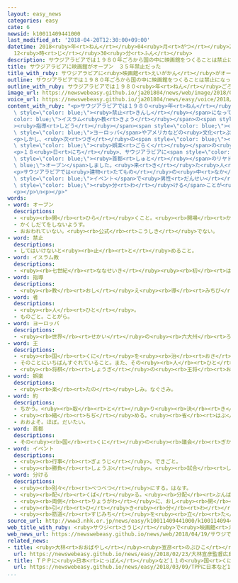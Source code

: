 ```yaml
---
layout: easy_news
categories: easy
cate: 6
newsid: k10011409441000
last_modified_at: '2018-04-20T12:30:00+09:00'
datetime: 2018<ruby>年<rt>ねん</rt></ruby>04<ruby>月<rt>がつ</rt></ruby>20<ruby>日<rt>にち</rt></ruby>
  12<ruby>時<rt>じ</rt></ruby>30<ruby>分<rt>ふん</rt></ruby>
description: サウジアラビアでは１９８０年ごろから国の中に映画館をつくることは禁止になっていました。
title: サウジアラビアに映画館がオープン　３５年禁止だった
title_with_ruby: サウジアラビアに<ruby>映画館<rt>えいがかん</rt></ruby>がオープン　３５<ruby>年<rt>ねん</rt></ruby><ruby>禁止<rt>きんし</rt></ruby>だった
outline: サウジアラビアでは１９８０年ごろから国の中に映画館をつくることは禁止になっていました。
outline_with_ruby: サウジアラビアでは１９８０<ruby>年<rt>ねん</rt></ruby>ごろから<ruby>国<rt>くに</rt></ruby>の<ruby>中<rt>なか</rt></ruby>に<ruby>映画館<rt>えいがかん</rt></ruby>をつくることは<ruby>禁止<rt>きんし</rt></ruby>になっていました。
image_url: https://newswebeasy.github.io/ja201804/news/web/image/2018/04/19/K10011409441_1804191022_1804191023_01_02.jpg
voice_url: https://newswebeasy.github.io/ja201804/news/easy/voice/2018/04/20/k10011409441000.mp4
content_with_ruby: "<p>サウジアラビアでは１９８０<ruby>年<rt>ねん</rt></ruby>ごろから<ruby>国<rt>くに</rt></ruby>の<ruby>中<rt>なか</rt></ruby>に<ruby>映画館<rt>えいがかん</rt></ruby>をつくることは<span\
  \ style=\"color: blue;\"><ruby>禁止<rt>きんし</rt></ruby></span>になっていました。<span style=\"\
  color: blue;\">イスラム<ruby>教<rt>きょう</rt></ruby></span>の<span style=\"color: blue;\"\
  ><ruby>指導<rt>しどう</rt></ruby></span><span style=\"color: blue;\"><ruby>者<rt>しゃ</rt></ruby></span>たちが<span\
  \ style=\"color: blue;\">ヨーロッパ</span>やアメリカなどの<ruby>文化<rt>ぶんか</rt></ruby>が<ruby>国<rt>くに</rt></ruby>に<ruby>入<rt>はい</rt></ruby>ることを<ruby>心配<rt>しんぱい</rt></ruby>したためです。</p>\n\
  <p>しかし、<ruby>次<rt>つぎ</rt></ruby>の<span style=\"color: blue;\"><ruby>王<rt>おう</rt></ruby></span>になる<ruby>予定<rt>よてい</rt></ruby>のムハンマド<ruby>皇太子<rt>こうたいし</rt></ruby>はサウジアラビアの<ruby>経済<rt>けいざい</rt></ruby>や<ruby>社会<rt>しゃかい</rt></ruby>を<ruby>変<rt>か</rt></ruby>えたいと<ruby>考<rt>かんが</rt></ruby>えています。そして、<span\
  \ style=\"color: blue;\"><ruby>娯楽<rt>ごらく</rt></ruby></span>の<ruby>産業<rt>さんぎょう</rt></ruby>を<ruby>盛<rt>さか</rt></ruby>んにするため、<ruby>映画館<rt>えいがかん</rt></ruby>で<ruby>映画<rt>えいが</rt></ruby>を<ruby>見<rt>み</rt></ruby>ることができるようにしました。</p>\n\
  <p>１８<ruby>日<rt>にち</rt></ruby>、サウジアラビアに<span style=\"color: blue;\"><ruby>約<rt>やく</rt></ruby></span>３５<ruby>年<rt>ねん</rt></ruby>なかった<ruby>映画館<rt>えいがかん</rt></ruby>が<span\
  \ style=\"color: blue;\"><ruby>首都<rt>しゅと</rt></ruby></span>のリヤドに<span style=\"color:\
  \ blue;\">オープン</span>しました。<ruby>来<rt>き</rt></ruby>た<ruby>人<rt>ひと</rt></ruby>たちはポップコーンを<ruby>食<rt>た</rt></ruby>べながらアメリカの<ruby>映画<rt>えいが</rt></ruby>を<ruby>楽<rt>たの</rt></ruby>しみました。<ruby>客<rt>きゃく</rt></ruby>の<ruby>女性<rt>じょせい</rt></ruby>は「<ruby>自分<rt>じぶん</rt></ruby>の<ruby>国<rt>くに</rt></ruby>で<ruby>映画<rt>えいが</rt></ruby>を<ruby>見<rt>み</rt></ruby>ることは<ruby>私<rt>わたし</rt></ruby>の<ruby>夢<rt>ゆめ</rt></ruby>でした。とてもうれしいです」と<ruby>話<rt>はな</rt></ruby>していました。</p>\n\
  <p>サウジアラビアでは<ruby>建物<rt>たてもの</rt></ruby>の<ruby>中<rt>なか</rt></ruby>で<ruby>行<rt>おこな</rt></ruby>う<span\
  \ style=\"color: blue;\">イベント</span>で<ruby>男性<rt>だんせい</rt></ruby>と<ruby>女性<rt>じょせい</rt></ruby>の<ruby>席<rt>せき</rt></ruby>を<span\
  \ style=\"color: blue;\"><ruby>分<rt>わ</rt></ruby>ける</span>ことが<ruby>普通<rt>ふつう</rt></ruby>です。しかし、<ruby>映画館<rt>えいがかん</rt></ruby>では<ruby>男性<rt>だんせい</rt></ruby>も<ruby>女性<rt>じょせい</rt></ruby>も<ruby>一緒<rt>いっしょ</rt></ruby>に<ruby>見<rt>み</rt></ruby>ることができるようにしました。</p>\n\
  <p></p>\n<p></p>"
words:
- word: オープン
  descriptions:
  - <ruby><rb>開</rb><rt>ひら</rt></ruby>くこと。<ruby><rb>開場</rb><rt>かいじょう</rt></ruby>。
  - かくしだてをしないようす。
  - おおわれていない。<ruby><rb>公式</rb><rt>こうしき</rt></ruby>でない。
- word: 禁止
  descriptions:
  - してはいけないと<ruby><rb>止</rb><rt>と</rt></ruby>めること。
- word: イスラム教
  descriptions:
  - <ruby><rb>七世紀</rb><rt>ななせいき</rt></ruby><ruby><rb>初</rb><rt>はじ</rt></ruby>め、アラビアでムハンマドが<ruby><rb>始</rb><rt>はじ</rt></ruby>めた、<ruby><rb>唯一</rb><rt>ゆいいつ</rt></ruby>の<ruby><rb>神</rb><rt>かみ</rt></ruby>アッラーを<ruby><rb>信</rb><rt>しん</rt></ruby>じる<ruby><rb>宗教</rb><rt>しゅうきょう</rt></ruby>。<ruby><rb>回教</rb><rt>かいきょう</rt></ruby>。
- word: 指導
  descriptions:
  - <ruby><rb>教</rb><rt>おし</rt></ruby>え<ruby><rb>導</rb><rt>みちび</rt></ruby>くこと。
- word: 者
  descriptions:
  - <ruby><rb>人</rb><rt>ひと</rt></ruby>。
  - ものごと。ことがら。
- word: ヨーロッパ
  descriptions:
  - <ruby><rb>世界</rb><rt>せかい</rt></ruby>の<ruby><rb>六大州</rb><rt>ろくだいしゅう</rt></ruby>の<ruby><rb>一</rb><rt>ひと</rt></ruby>つ。アジアの<ruby><rb>北西</rb><rt>ほくせい</rt></ruby>、アフリカの<ruby><rb>北</rb><rt>きた</rt></ruby>にある。<ruby><rb>産業</rb><rt>さんぎょう</rt></ruby>や<ruby><rb>文化</rb><rt>ぶんか</rt></ruby>が<ruby><rb>発達</rb><rt>はったつ</rt></ruby>した<ruby><rb>国</rb><rt>くに</rt></ruby>が<ruby><rb>多</rb><rt>おお</rt></ruby>い。
- word: 王
  descriptions:
  - <ruby><rb>国</rb><rt>くに</rt></ruby>を<ruby><rb>治</rb><rt>おさ</rt></ruby>める<ruby><rb>人</rb><rt>ひと</rt></ruby>。おうさま。
  - そのことにいちばんすぐれていること。また、その<ruby><rb>人</rb><rt>ひと</rt></ruby>。
  - <ruby><rb>将棋</rb><rt>しょうぎ</rt></ruby>の<ruby><rb>王将</rb><rt>おうしょう</rt></ruby>。
- word: 娯楽
  descriptions:
  - <ruby><rb>楽</rb><rt>たの</rt></ruby>しみ。なぐさみ。
- word: 約
  descriptions:
  - ちかう。<ruby><rb>取</rb><rt>と</rt></ruby>り<ruby><rb>決</rb><rt>き</rt></ruby>める。
  - <ruby><rb>縮</rb><rt>ちぢ</rt></ruby>める。<ruby><rb>省</rb><rt>はぶ</rt></ruby>く。<ruby><rb>簡単</rb><rt>かんたん</rt></ruby>にする。
  - おおよそ。ほぼ。だいたい。
- word: 首都
  descriptions:
  - その<ruby><rb>国</rb><rt>くに</rt></ruby>の<ruby><rb>議会</rb><rt>ぎかい</rt></ruby>や<ruby><rb>中心</rb><rt>ちゅうしん</rt></ruby>になる<ruby><rb>役所</rb><rt>やくしょ</rt></ruby>のある<ruby><rb>都市</rb><rt>とし</rt></ruby>。<ruby><rb>日本</rb><rt>にっぽん</rt></ruby>の<ruby><rb>東京</rb><rt>とうきょう</rt></ruby>、アメリカのワシントンなど。<ruby><rb>首府</rb><rt>しゅふ</rt></ruby>。
- word: イベント
  descriptions:
  - <ruby><rb>行事</rb><rt>ぎょうじ</rt></ruby>。できごと。
  - <ruby><rb>勝負</rb><rt>しょうぶ</rt></ruby>。<ruby><rb>試合</rb><rt>しあい</rt></ruby>。
- word: 分ける
  descriptions:
  - <ruby><rb>別々</rb><rt>べつべつ</rt></ruby>にする。はなす。
  - <ruby><rb>配</rb><rt>くば</rt></ruby>る。<ruby><rb>分配</rb><rt>ぶんぱい</rt></ruby>する。
  - <ruby><rb>両側</rb><rt>りょうがわ</rt></ruby>に、おし<ruby><rb>開</rb><rt>ひら</rt></ruby>く。
  - <ruby><rb>引</rb><rt>ひ</rt></ruby>き<ruby><rb>分</rb><rt>わ</rt></ruby>けにする。
  - <ruby><rb>筋道</rb><rt>すじみち</rt></ruby>を<ruby><rb>立</rb><rt>た</rt></ruby>てる。
source_url: http://www3.nhk.or.jp/news/easy/k10011409441000/k10011409441000.html
web_title_with_ruby: <ruby>サウジ<rt>さうじ</rt></ruby>で<ruby>映画館<rt>えいがかん</rt></ruby>が35<ruby>年<rt>ねん</rt></ruby>ぶり<ruby>復活<rt>ふっかつ</rt></ruby>「<ruby>穏健<rt>おんけん</rt></ruby>な<ruby>イスラム<rt>いすらむ</rt></ruby>」<ruby>政策<rt>せいさく</rt></ruby>で
web_news_url: https://newswebeasy.github.io/news/web/2018/04/19/サウジで映画館が35年ぶり復活穏健なイスラム政策で
related_news:
- title: <ruby>大林<rt>おおばやし</rt></ruby><ruby>宣彦<rt>のぶひこ</rt></ruby><ruby>監督<rt>かんとく</rt></ruby>「<ruby>広島<rt>ひろしま</rt></ruby>に<ruby>原爆<rt>げんばく</rt></ruby>が<ruby>落<rt>お</rt></ruby>とされるまでを<ruby>映画<rt>えいが</rt></ruby>にする」
  url: https://newswebeasy.github.io/news/easy/2018/02/23/大林宣彦監督広島に原爆が落とされるまでを映画にする
- title: ＴＰＰに<ruby>日本<rt>にっぽん</rt></ruby>など１１の<ruby>国<rt>くに</rt></ruby>がサインをする
  url: https://newswebeasy.github.io/news/easy/2018/03/09/TPPに日本など11の国がサインをする
...
```

